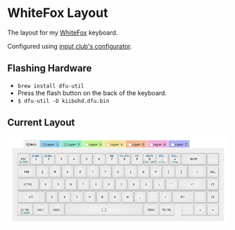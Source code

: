 # WhiteFox Layout

The layout for my [WhiteFox](https://www.massdrop.com/buy/the-whitefox-keyboard) keyboard. 

Configured using [input club's configurator](https://input.club/configurator-whitefox/).

## Flashing Hardware

- `brew install dfu-util`
- Press the flash button on the back of the keyboard.
- `$ dfu-util -D kiibohd.dfu.bin` 

## Current Layout

![](layout.png)